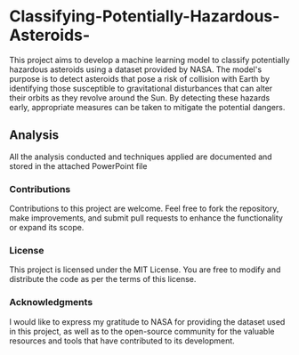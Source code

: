 # Classifying-Potentially-Hazardous-Asteroids-
This project aims to develop a machine learning model to classify potentially hazardous asteroids using a dataset provided by NASA. 
The model's purpose is to detect asteroids that pose a risk of collision with Earth by identifying those susceptible to gravitational disturbances that can alter their orbits as they revolve around the Sun. By detecting these hazards early, appropriate measures can be taken to mitigate the potential dangers.

## Analysis
All the analysis conducted and techniques applied are  documented and stored in the attached PowerPoint file


### Contributions

Contributions to this project are welcome. Feel free to fork the repository, make improvements, and submit pull requests to enhance the functionality or expand its scope.

### License

This project is licensed under the MIT License. You are free to modify and distribute the code as per the terms of this license.

### Acknowledgments

I would like to express my gratitude to NASA for providing the dataset used in this project, as well as to the open-source community for the valuable resources and tools that have contributed to its development.
